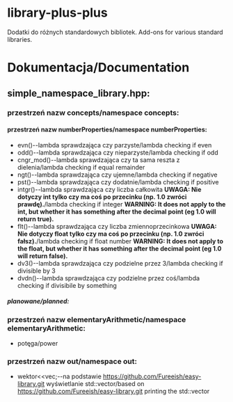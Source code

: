 # library-plus-plus
Dodatki do różnych standardowych bibliotek. Add-ons for various standard libraries.

# Dokumentacja/Documentation
## simple_namespace_library.hpp:
### przestrzeń nazw concepts/namespace concepts:
#### przestrzeń nazw numberProperties/namespace numberProperties:
- evn()--lambda sprawdzająca czy parzyste/lambda checking if even
- odd()--lambda sprawdzająca czy nieparzyste/lambda checking if odd
- cngr_mod()--lambda sprawdzająca czy ta sama reszta z dielenia/lambda checking if equal remainder
- ngt()--lambda sprawdzająca czy ujemne/lambda checking if negative
- pst()--lambda sprawdzająca czy dodatnie/lambda checking if positive
- intgr()--lambda sprawdzająca czy liczba całkowita **UWAGA: Nie dotyczy int tylko czy ma coś po przecinku (np. 1.0 zwróci prawdę).**/lambda checking if integer **WARNING: It does not apply to the int, but whether it has something after the decimal point (eg 1.0 will return true).**
- flt()--lambda sprawdzająca czy liczba zmiennoprzecinkowa **UWAGA: Nie dotyczy float tylko czy ma coś po przecinku (np. 1.0 zwróci fałsz).**/lambda checking if float number **WARNING: It does not apply to the float, but whether it has something after the decimal point (eg 1.0 will return false).**
- dv3()--lambda sprawdzająca czy podzielne przez 3/lambda checking if divisible by 3
- dvdn()--lambda sprawdzająca czy podzielne przez coś/lambda checking if divisibile by something

##### planowane/planned:


### przestrzeń nazw elementaryArithmetic/namespace elementaryArithmetic:
- potęga/power


### przestrzeń nazw out/namespace out:
- wektor<<vec;--na podstawie https://github.com/Fureeish/easy-library.git wyświetlanie std::vector/based on https://github.com/Fureeish/easy-library.git printing the std::vector
